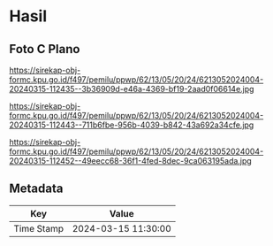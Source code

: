 # Hasil

## Foto C Plano

https://sirekap-obj-formc.kpu.go.id/f497/pemilu/ppwp/62/13/05/20/24/6213052024004-20240315-112435--3b36909d-e46a-4369-bf19-2aad0f06614e.jpg

https://sirekap-obj-formc.kpu.go.id/f497/pemilu/ppwp/62/13/05/20/24/6213052024004-20240315-112443--711b6fbe-956b-4039-b842-43a692a34cfe.jpg

https://sirekap-obj-formc.kpu.go.id/f497/pemilu/ppwp/62/13/05/20/24/6213052024004-20240315-112452--49eecc68-36f1-4fed-8dec-9ca063195ada.jpg


## Metadata

| Key        | Value               |
| ---------- | ------------------- |
| Time Stamp | 2024-03-15 11:30:00 |



